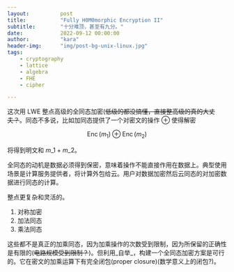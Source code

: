 ```yaml
---
layout:          post
title:           "Fully H0M0morphic Encryption II"
subtitle:        "十分难顶，甚至有九分。"
date:            2022-09-12 00:00:00
author:          "kara"
header-img:      "img/post-bg-unix-linux.jpg"
tags:
    - cryptography
    - lattice
    - algebra
    - FHE
    - cipher

---
```


这次用 $\mathrm{LWE}$ 整点高级的全同态加密(~~低级的都没搞懂，直接整高级的真的大丈夫？~~。同态不多说，比如加同态提供了一个对密文的操作 $\oplus$ 使得解密

$$\operatorname{Enc}\left(m_{1}\right) \oplus \operatorname{Enc}\left(m_{2}\right)$$

将得到明文和 $m\_1+m\_2$。

全同态的动机是数据必须得到保密，意味着操作不能直接作用在数据上。典型使用场景是计算服务提供者，将计算外包给云。用户对数据加密然后云同态的对加密数据进行同态的计算。

整点更复杂和灵活的。

1. 对称加密
2. 加法同态
3. 乘法同态

这些都不是真正的加乘同态，因为加乘操作的次数受到限制，因为所保留的正确性是有限的(~~电路规模受到限制？~~)。但利用_自举_，构建一个全同态加密方案是可行的。它在密文的加乘运算下有完全闭包(proper closure)(数学意义上的闭包?)。